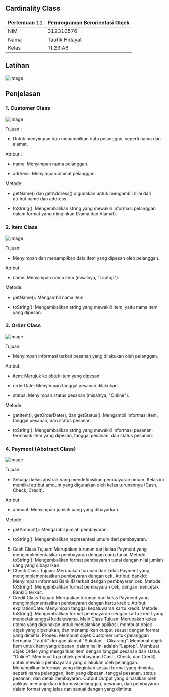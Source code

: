 ## Cardinality Class
| Pertemuan 11  |  Pemrograman Berorientasi Objek  
|-------|---------
| NIM   | 312310576
| Nama  | Taufik Hidayat
| Kelas | TI.23.A6

## Latihan

![image](ss8/latihan.png)

## Penjelasan

### 1. Customer Class

![image](ss8/customer.png)

Tujuan :

- Untuk menyimpan dan menampilkan data pelanggan, seperti nama dan alamat.

Atribut :

- name: Menyimpan nama pelanggan.

- address: Menyimpan alamat pelanggan.

Metode:

- getName() dan getAddress() digunakan untuk mengambil nilai dari atribut name dan address.

- toString(): Mengembalikan string yang mewakili informasi pelanggan dalam format yang diinginkan (Nama dan Alamat).
### 2. Item Class

![image](ss8/item.png)

Tujuan:

- Menyimpan dan menampilkan data item yang dipesan oleh pelanggan.

Atribut:

- name: Menyimpan nama item (misalnya, "Laptop").

Metode:

- getName(): Mengambil nama item.

- toString(): Mengembalikan string yang mewakili item, yaitu nama item yang dipesan.

### 3. Order Class

![image](ss8/order.png)

Tujuan:

- Menyimpan informasi terkait pesanan yang dilakukan oleh pelanggan.

Atribut:

- item: Merujuk ke objek Item yang dipesan.

- orderDate: Menyimpan tanggal pesanan dilakukan.

- status: Menyimpan status pesanan (misalnya, "Online").

Metode:

- getItem(), getOrderDate(), dan getStatus(): Mengambil informasi item, tanggal pesanan, dan status pesanan.

- toString(): Mengembalikan string yang mewakili informasi pesanan, termasuk item yang dipesan, tanggal pesanan, dan status pesanan.

### 4. Payment (Abstract Class)

![image](ss8/payment.png)

Tujuan:

- Sebagai kelas abstrak yang mendefinisikan pembayaran umum. Kelas ini memiliki atribut amount yang digunakan oleh kelas turunannya (Cash, Check, Credit).

Atribut:

- amount: Menyimpan jumlah uang yang dibayarkan.

Metode:

- getAmount(): Mengambil jumlah pembayaran.

- toString(): Mengembalikan representasi umum dari pembayaran.
5. Cash Class
Tujuan: Merupakan turunan dari kelas Payment yang mengimplementasikan pembayaran dengan uang tunai.
Metode:
toString(): Mengembalikan format pembayaran tunai dengan nilai jumlah uang yang dibayarkan.
6. Check Class
Tujuan: Merupakan turunan dari kelas Payment yang mengimplementasikan pembayaran dengan cek.
Atribut:
bankId: Menyimpan informasi Bank ID terkait dengan pembayaran cek.
Metode:
toString(): Mengembalikan format pembayaran cek, dengan mencetak BankID terkait.
7. Credit Class
Tujuan: Merupakan turunan dari kelas Payment yang mengimplementasikan pembayaran dengan kartu kredit.
Atribut:
expirationDate: Menyimpan tanggal kedaluwarsa kartu kredit.
Metode:
toString(): Mengembalikan format pembayaran dengan kartu kredit yang mencetak tanggal kedaluwarsa.
Main Class
Tujuan: Merupakan kelas utama yang digunakan untuk menjalankan aplikasi, membuat objek-objek yang diperlukan, dan menampilkan output sesuai dengan format yang diminta.
Proses:
Membuat objek Customer untuk pelanggan bernama "Taufik" dengan alamat "Sukatani - Cikarang".
Membuat objek Item untuk item yang dipesan, dalam hal ini adalah "Laptop".
Membuat objek Order yang mengaitkan item dengan tanggal pesanan dan status "Online".
Membuat tiga objek pembayaran (Cash, Check, dan Credit) untuk mewakili pembayaran yang dilakukan oleh pelanggan.
Menampilkan informasi yang diinginkan sesuai format yang diminta, seperti nama pelanggan, item yang dipesan, tanggal pesanan, status pesanan, dan detail pembayaran.
Output
Output yang dihasilkan oleh aplikasi menunjukkan informasi pelanggan, pesanan, dan pembayaran dalam format yang jelas dan sesuai dengan yang diminta:
